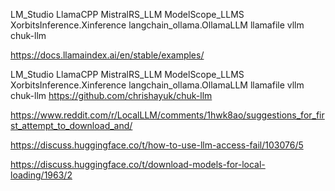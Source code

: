 LM_Studio
LlamaCPP
MistralRS_LLM
ModelScope_LLMS
XorbitsInference.Xinference
langchain_ollama.OllamaLLM
llamafile
vllm
chuk-llm

https://docs.llamaindex.ai/en/stable/examples/

LM_Studio
LlamaCPP
MistralRS_LLM
ModelScope_LLMS
XorbitsInference.Xinference
langchain_ollama.OllamaLLM
llamafile
vllm
chuk-llm
    https://github.com/chrishayuk/chuk-llm



https://www.reddit.com/r/LocalLLM/comments/1hwk8ao/suggestions_for_first_attempt_to_download_and/

https://discuss.huggingface.co/t/how-to-use-llm-access-fail/103076/5

https://discuss.huggingface.co/t/download-models-for-local-loading/1963/2

